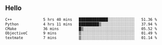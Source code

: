 ## Hello
<!--START_SECTION:waka-->

```txt
C++              5 hrs 40 mins   █████████████░░░░░░░░░░░░   51.36 %
Python           4 hrs 11 mins   █████████▒░░░░░░░░░░░░░░░   37.94 %
CMake            36 mins         █▒░░░░░░░░░░░░░░░░░░░░░░░   05.52 %
ObjectiveC       9 mins          ▒░░░░░░░░░░░░░░░░░░░░░░░░   01.49 %
textmate         7 mins          ▒░░░░░░░░░░░░░░░░░░░░░░░░   01.14 %
```

<!--END_SECTION:waka-->
